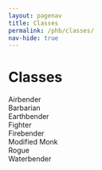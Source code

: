 ```yaml
---
layout: pagenav
title: Classes
permalink: /phb/classes/
nav-hide: true
---
```


<h1 id="classes" class="center-title">
Classes
</h1>

<div class="classtile">
    Airbender
    <a href="./airbender">
        <span class="classLink"></span>
    </a>
</div>

<div class="classtile">
    Barbarian
    <a href="./barbarian">
        <span class="classLink"></span>
    </a>
</div>

<div class="classtile">
    Earthbender
    <a href="./earthbender">
        <span class="classLink"></span>
    </a>
</div>

<div class="classtile">
    Fighter
    <a href="./fighter">
        <span class="classLink"></span>
    </a>
</div>

<div class="classtile">
    Firebender
    <a href="./firebender">
        <span class="classLink"></span>
    </a>
</div>

<div class="classtile">
    Modified Monk
    <a href="./monk">
        <span class="classLink"></span>
    </a>
</div>

<div class="classtile">
    Rogue
    <a href="./rogue">
        <span class="classLink"></span>
    </a>
</div>

<div class="classtile">
    Waterbender
    <a href="./waterbender">
        <span class="classLink"></span>
    </a>
</div>
